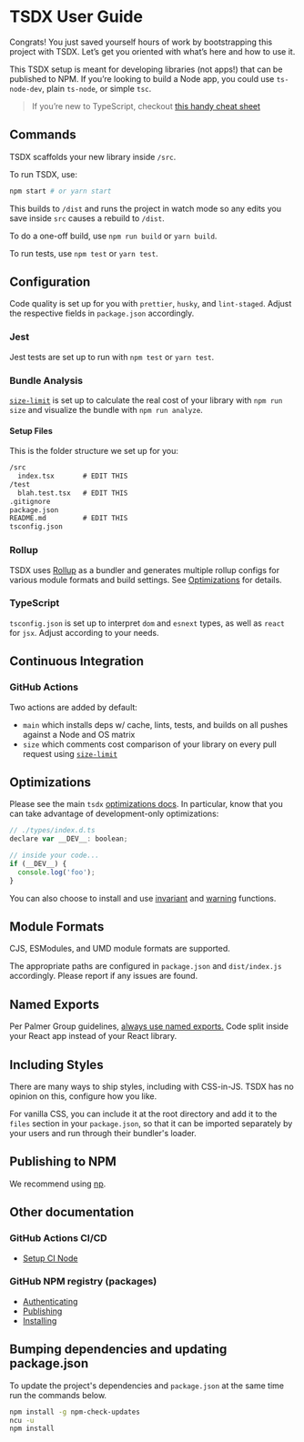 # TSDX User Guide

Congrats! You just saved yourself hours of work by bootstrapping this project
with TSDX. Let’s get you oriented with what’s here and how to use it.

This TSDX setup is meant for developing libraries (not apps!) that can be
published to NPM. If you’re looking to build a Node app, you could use
`ts-node-dev`, plain `ts-node`, or simple `tsc`.

> If you’re new to TypeScript, checkout [this handy cheat sheet](https://devhints.io/typescript)

## Commands

TSDX scaffolds your new library inside `/src`.

To run TSDX, use:

```bash
npm start # or yarn start
```

This builds to `/dist` and runs the project in watch mode so any edits you
save inside `src` causes a rebuild to `/dist`.

To do a one-off build, use `npm run build` or `yarn build`.

To run tests, use `npm test` or `yarn test`.

## Configuration

Code quality is set up for you with `prettier`, `husky`, and `lint-staged`.
Adjust the respective fields in `package.json` accordingly.

### Jest

Jest tests are set up to run with `npm test` or `yarn test`.

### Bundle Analysis

[`size-limit`](https://github.com/ai/size-limit) is set up to calculate
the real cost of your library with `npm run size` and visualize the bundle
with `npm run analyze`.

#### Setup Files

This is the folder structure we set up for you:

```txt
/src
  index.tsx       # EDIT THIS
/test
  blah.test.tsx   # EDIT THIS
.gitignore
package.json
README.md         # EDIT THIS
tsconfig.json
```

### Rollup

TSDX uses [Rollup](https://rollupjs.org) as a bundler and generates multiple
rollup configs for various module formats and build settings. See
[Optimizations](#optimizations) for details.

### TypeScript

`tsconfig.json` is set up to interpret `dom` and `esnext` types, as well as
`react` for `jsx`. Adjust according to your needs.

## Continuous Integration

### GitHub Actions

Two actions are added by default:

- `main` which installs deps w/ cache, lints, tests, and builds on all
  pushes against a Node and OS matrix
- `size` which comments cost comparison of your library on every pull
  request using [`size-limit`](https://github.com/ai/size-limit)

## Optimizations

Please see the main `tsdx` [optimizations docs](https://github.com/palmerhq/tsdx#optimizations).
In particular, know that you can take advantage of development-only optimizations:

```js
// ./types/index.d.ts
declare var __DEV__: boolean;

// inside your code...
if (__DEV__) {
  console.log('foo');
}
```

You can also choose to install and use [invariant](https://github.com/palmerhq/tsdx#invariant)
and [warning](https://github.com/palmerhq/tsdx#warning) functions.

## Module Formats

CJS, ESModules, and UMD module formats are supported.

The appropriate paths are configured in `package.json` and `dist/index.js`
accordingly. Please report if any issues are found.

## Named Exports

Per Palmer Group guidelines, [always use named exports.](https://github.com/palmerhq/typescript#exports)
Code split inside your React app instead of your React library.

## Including Styles

There are many ways to ship styles, including with CSS-in-JS. TSDX has no
opinion on this, configure how you like.

For vanilla CSS, you can include it at the root directory and add it to the
`files` section in your `package.json`, so that it can be imported separately
by your users and run through their bundler's loader.

## Publishing to NPM

We recommend using [np](https://github.com/sindresorhus/np).

## Other documentation

### GitHub Actions CI/CD

- [Setup CI Node](https://github.com/actions/setup-node#usage)

### GitHub NPM registry (packages)

- [Authenticating](https://docs.github.com/en/packages/working-with-a-github-packages-registry/working-with-the-npm-registry#authenticating-to-github-packages)
- [Publishing](https://docs.github.com/en/packages/working-with-a-github-packages-registry/working-with-the-npm-registry#publishing-a-package)
- [Installing](https://docs.github.com/en/packages/working-with-a-github-packages-registry/working-with-the-npm-registry#installing-a-package)

## Bumping dependencies and updating package.json

To update the project's dependencies and `package.json` at the same time
run the commands below.

```bash
npm install -g npm-check-updates
ncu -u
npm install
```

